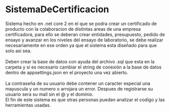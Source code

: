 # SistemaDeCertificacion
Sistema hecho en .net core 2 en el que se podra crear un certificado de producto con la colaboracion de distintas areas de una empresa certificadora, para ello se deberan crear entidades, presupuesto, pedido de ensayo y avanzar en los niveles del ensayo de laboratorio, se debe realizar necesariamente en ese orden ya que el sistema esta diseñado para que solo asi sea.
<br/><br/>Deben crear la base de datos con ayuda del archivo .sql que esta en la carpeta y si es necesario cambiar el string de conexión a la base de datos dentro de appsettings.json en el proyecto una vez abierto.
<br/><br/>La contraseña de su usuario debe contener un caracter especial una mayuscula y un numero o arrojara un error.
Despues de registrarse su usuario sera su mail sin el @ y el dominio.
<br/>El fin de este sistema es que otras personas puedan analizar el codigo y las herramientas usadas.
